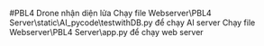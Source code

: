 #PBL4 Drone nhận diện lửa 
Chạy file Webserver\PBL4 Server\static\AI_pycode\testwithDB.py để chạy AI server
Chạy file Webserver\PBL4 Server\app.py để chạy web server 


